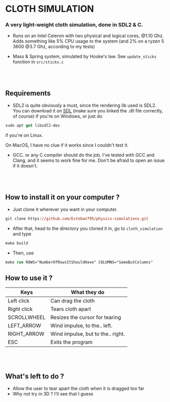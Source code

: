 # CLOTH SIMULATION


### A very light-weight cloth simulation, done in SDL2 & C.

- Runs on an Intel Celeron with two physical and logical cores, @1.10 Ghz. Adds something like 5% CPU usage to the system (and 2% on a ryzen 5 3600 @3.7 Ghz, according to my tests)


- Mass & Spring system, simulated by Hooke's law. See `update_sticks` function in `src/sticks.c`

<br />
<br />



## **Requirements**

- SDL2 is quite obviously a must, since the rendering lib used is SDL2. You can download it on [SDL](https://www.libsdl.org/) (make sure you linked the .dll file correctly, of course) if you're on Windows, or just do 
```ps 
sudo apt get libsdl2-dev
```
if you're on Linux.

On MacOS, I have no clue if it works since I couldn't test it.

- GCC. or any C compiler should do the job. I've tested with GCC and Clang, and it seems to work fine for me. Don't be afraid to open an issue if it doesn't.

<br />
<br />

## How to install it on your computer ?

- Just clone it wherever you want in your computer.

```ps
git clone https://github.com/Esteban795/physics-simulations.git
```

- After that, head to the directory you cloned it in, go to `cloth_simulation` and type
```ps
make build
``` 
- Then, use 
```ps
make run ROWS="NumberOfRowsItShouldHave" COLUMNS="SameButColumns"
```

## How to use it ?

| Keys        | What they do                  |
|-------------|-------------------------------|
| Left click  | Can drag the cloth            |     |
| Right click | Tears cloth apart             |
| SCROLLWHEEL | Resizes the cursor for tearing| 
| LEFT_ARROW  | Wind impulse, to the.. left.  |
| RIGHT_ARROW | Wind impulse, but to the.. right.|
| ESC         | Exits the program              |

<br />
<br />

## What's left to do ?

- Allow the user to tear apart the cloth when it is dragged too far
- Why not try in 3D ? I'll see that I guess